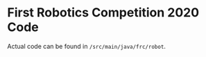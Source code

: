 # **First Robotics Competition 2020 Code**

Actual code can be found in `/src/main/java/frc/robot`.

